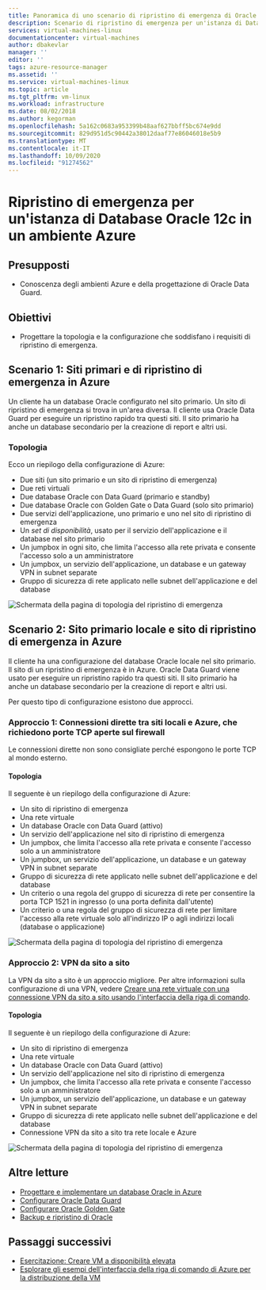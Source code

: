 ```yaml
---
title: Panoramica di uno scenario di ripristino di emergenza di Oracle nell'ambiente Azure | Microsoft Docs
description: Scenario di ripristino di emergenza per un'istanza di Database Oracle 12c nell'ambiente Azure
services: virtual-machines-linux
documentationcenter: virtual-machines
author: dbakevlar
manager: ''
editor: ''
tags: azure-resource-manager
ms.assetid: ''
ms.service: virtual-machines-linux
ms.topic: article
ms.tgt_pltfrm: vm-linux
ms.workload: infrastructure
ms.date: 08/02/2018
ms.author: kegorman
ms.openlocfilehash: 5a162c0683a953399b48aaf627bbff5bc674e9dd
ms.sourcegitcommit: 829d951d5c90442a38012daaf77e86046018e5b9
ms.translationtype: MT
ms.contentlocale: it-IT
ms.lasthandoff: 10/09/2020
ms.locfileid: "91274562"
---
```

# <a name="disaster-recovery-for-an-oracle-database-12c-database-in-an-azure-environment"></a>Ripristino di emergenza per un'istanza di Database Oracle 12c in un ambiente Azure

## <a name="assumptions"></a>Presupposti

- Conoscenza degli ambienti Azure e della progettazione di Oracle Data Guard.


## <a name="goals"></a>Obiettivi
- Progettare la topologia e la configurazione che soddisfano i requisiti di ripristino di emergenza.

## <a name="scenario-1-primary-and-dr-sites-on-azure"></a>Scenario 1: Siti primari e di ripristino di emergenza in Azure

Un cliente ha un database Oracle configurato nel sito primario. Un sito di ripristino di emergenza si trova in un'area diversa. Il cliente usa Oracle Data Guard per eseguire un ripristino rapido tra questi siti. Il sito primario ha anche un database secondario per la creazione di report e altri usi. 

### <a name="topology"></a>Topologia

Ecco un riepilogo della configurazione di Azure:

- Due siti (un sito primario e un sito di ripristino di emergenza)
- Due reti virtuali
- Due database Oracle con Data Guard (primario e standby)
- Due database Oracle con Golden Gate o Data Guard (solo sito primario)
- Due servizi dell'applicazione, uno primario e uno nel sito di ripristino di emergenza
- Un *set di disponibilità*, usato per il servizio dell'applicazione e il database nel sito primario
- Un jumpbox in ogni sito, che limita l'accesso alla rete privata e consente l'accesso solo a un amministratore
- Un jumpbox, un servizio dell'applicazione, un database e un gateway VPN in subnet separate
- Gruppo di sicurezza di rete applicato nelle subnet dell'applicazione e del database

![Schermata della pagina di topologia del ripristino di emergenza](./media/oracle-disaster-recovery/oracle_topology_01.png)

## <a name="scenario-2-primary-site-on-premises-and-dr-site-on-azure"></a>Scenario 2: Sito primario locale e sito di ripristino di emergenza in Azure

Il cliente ha una configurazione del database Oracle locale nel sito primario. Il sito di un ripristino di emergenza è in Azure. Oracle Data Guard viene usato per eseguire un ripristino rapido tra questi siti. Il sito primario ha anche un database secondario per la creazione di report e altri usi. 

Per questo tipo di configurazione esistono due approcci.

### <a name="approach-1-direct-connections-between-on-premises-and-azure-requiring-open-tcp-ports-on-the-firewall"></a>Approccio 1: Connessioni dirette tra siti locali e Azure, che richiedono porte TCP aperte sul firewall 

Le connessioni dirette non sono consigliate perché espongono le porte TCP al mondo esterno.

#### <a name="topology"></a>Topologia

Il seguente è un riepilogo della configurazione di Azure:

- Un sito di ripristino di emergenza 
- Una rete virtuale
- Un database Oracle con Data Guard (attivo)
- Un servizio dell'applicazione nel sito di ripristino di emergenza
- Un jumpbox, che limita l'accesso alla rete privata e consente l'accesso solo a un amministratore
- Un jumpbox, un servizio dell'applicazione, un database e un gateway VPN in subnet separate
- Gruppo di sicurezza di rete applicato nelle subnet dell'applicazione e del database
- Un criterio o una regola del gruppo di sicurezza di rete per consentire la porta TCP 1521 in ingresso (o una porta definita dall'utente)
- Un criterio o una regola del gruppo di sicurezza di rete per limitare l'accesso alla rete virtuale solo all'indirizzo IP o agli indirizzi locali (database o applicazione)

![Schermata della pagina di topologia del ripristino di emergenza](./media/oracle-disaster-recovery/oracle_topology_02.png)

### <a name="approach-2-site-to-site-vpn"></a>Approccio 2: VPN da sito a sito
La VPN da sito a sito è un approccio migliore. Per altre informazioni sulla configurazione di una VPN, vedere [Creare una rete virtuale con una connessione VPN da sito a sito usando l'interfaccia della riga di comando](../../../vpn-gateway/vpn-gateway-howto-site-to-site-resource-manager-cli.md).

#### <a name="topology"></a>Topologia

Il seguente è un riepilogo della configurazione di Azure:

- Un sito di ripristino di emergenza 
- Una rete virtuale 
- Un database Oracle con Data Guard (attivo)
- Un servizio dell'applicazione nel sito di ripristino di emergenza
- Un jumpbox, che limita l'accesso alla rete privata e consente l'accesso solo a un amministratore
- Un jumpbox, un servizio dell'applicazione, un database e un gateway VPN in subnet separate
- Gruppo di sicurezza di rete applicato nelle subnet dell'applicazione e del database
- Connessione VPN da sito a sito tra rete locale e Azure

![Schermata della pagina di topologia del ripristino di emergenza](./media/oracle-disaster-recovery/oracle_topology_03.png)

## <a name="additional-reading"></a>Altre letture

- [Progettare e implementare un database Oracle in Azure](oracle-design.md)
- [Configurare Oracle Data Guard](configure-oracle-dataguard.md)
- [Configurare Oracle Golden Gate](configure-oracle-golden-gate.md)
- [Backup e ripristino di Oracle](oracle-backup-recovery.md)


## <a name="next-steps"></a>Passaggi successivi

- [Esercitazione: Creare VM a disponibilità elevata](../../linux/create-cli-complete.md)
- [Esplorare gli esempi dell'interfaccia della riga di comando di Azure per la distribuzione della VM](../../linux/cli-samples.md)
